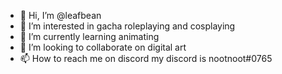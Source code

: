 - 👋 Hi, I’m @leafbean
- 👀 I’m interested in gacha roleplaying and cosplaying 
- 🌱 I’m currently learning animating
- 💞️ I’m looking to collaborate on digital art
- 📫 How to reach me on discord my discord is nootnoot#0765 

<!---
leafbean/leafbean is a ✨ special ✨ repository because its `README.md` (this file) appears on your GitHub profile.
You can click the Preview link to take a look at your changes.
--->
